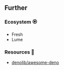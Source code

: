 ## Further
### Ecosystem 🏵

- Fresh
- Lume
### Resources 🧩

- [denolib/awesome-deno](https://github.com/denolib/awesome-deno#readme)

